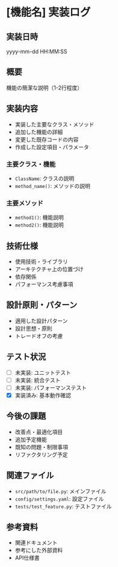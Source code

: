 # [機能名] 実装ログ

## 実装日時
yyyy-mm-dd HH:MM:SS

## 概要
機能の簡潔な説明（1-2行程度）

## 実装内容
- 実装した主要なクラス・メソッド
- 追加した機能の詳細
- 変更した既存コードの内容
- 作成した設定項目・パラメータ

### 主要クラス・機能
- `ClassName`: クラスの説明
- `method_name()`: メソッドの説明

### 主要メソッド
- `method1()`: 機能説明
- `method2()`: 機能説明

## 技術仕様
- 使用技術・ライブラリ
- アーキテクチャ上の位置づけ
- 依存関係
- パフォーマンス考慮事項

## 設計原則・パターン
- 適用した設計パターン
- 設計思想・原則
- トレードオフの考慮

## テスト状況
- [ ] 未実装: ユニットテスト
- [ ] 未実装: 統合テスト
- [ ] 未実装: パフォーマンステスト
- [x] 実装済み: 基本動作確認

## 今後の課題
- 改善点・最適化項目
- 追加予定機能
- 既知の問題・制限事項
- リファクタリング予定

## 関連ファイル
- `src/path/to/file.py`: メインファイル
- `config/settings.yaml`: 設定ファイル
- `tests/test_feature.py`: テストファイル

## 参考資料
- 関連ドキュメント
- 参考にした外部資料
- API仕様書